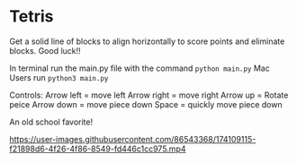 # Tetris

Get a solid line of blocks to align horizontally to score points and eliminate blocks. Good luck!!

In terminal run the main.py file with the command `python main.py` Mac Users run `python3 main.py` 

Controls:
Arrow left = move left
Arrow right = move right
Arrow up = Rotate peice 
Arrow down = move piece down 
Space = quickly move piece down 

An old school favorite!



https://user-images.githubusercontent.com/86543368/174109115-f21898d6-4f26-4f86-8549-fd446c1cc975.mp4

